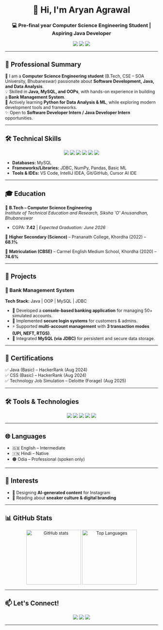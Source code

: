 <!-- Banner / Introduction -->
<h1 align="center">👋 Hi, I'm Aryan Agrawal</h1>
<h3 align="center">💻 Pre-final year Computer Science Engineering Student | Aspiring Java Developer</h3>

<p align="center">
  <a href="mailto:agarwalaryan9114@gmail.com"><img src="https://img.shields.io/badge/Email-D14836?style=for-the-badge&logo=gmail&logoColor=white"/></a>
  <a href="https://www.linkedin.com/in/aryanagarwal9114"><img src="https://img.shields.io/badge/LinkedIn-0077B5?style=for-the-badge&logo=linkedin&logoColor=white"/></a>
  <a href="https://github.com/yourusername"><img src="https://img.shields.io/badge/GitHub-100000?style=for-the-badge&logo=github&logoColor=white"/></a>
</p>

---

## 🌟 Professional Summary  
🚀 I am a **Computer Science Engineering student** (B.Tech, CSE – SOA University, Bhubaneswar) passionate about **Software Development, Java, and Data Analysis**.  
💡 Skilled in **Java, MySQL, and OOPs**, with hands-on experience in building a **Bank Management System**.  
🌱 Actively learning **Python for Data Analysis & ML**, while exploring modern development tools and frameworks.  
✨ Open to **Software Developer Intern / Java Developer Intern** opportunities.  

---

## 🛠️ Technical Skills  

<p align="center">
  <img src="https://img.shields.io/badge/Java-ED8B00?style=for-the-badge&logo=java&logoColor=white"/> 
  <img src="https://img.shields.io/badge/Python-3776AB?style=for-the-badge&logo=python&logoColor=white"/> 
  <img src="https://img.shields.io/badge/C++-00599C?style=for-the-badge&logo=cplusplus&logoColor=white"/> 
  <img src="https://img.shields.io/badge/MySQL-4479A1?style=for-the-badge&logo=mysql&logoColor=white"/> 
  <img src="https://img.shields.io/badge/HTML5-E34F26?style=for-the-badge&logo=html5&logoColor=white"/> 
  <img src="https://img.shields.io/badge/CSS3-1572B6?style=for-the-badge&logo=css3&logoColor=white"/> 
</p>

- **Databases:** MySQL  
- **Frameworks/Libraries:** JDBC, NumPy, Pandas, Basic ML  
- **Tools & IDEs:** VS Code, IntelliJ IDEA, Git/GitHub, Cursor AI IDE  

---

## 🎓 Education  

📘 **B.Tech – Computer Science Engineering**  
*Institute of Technical Education and Research, Siksha 'O' Anusandhan, Bhubaneswar*  
- CGPA: **7.42** | *Expected Graduation: June 2026*  

📗 **Higher Secondary (Science)** – Prananath College, Khordha (2022) – **68.1%**  

📙 **Matriculation (CBSE)** – Carmel English Medium School, Khordha (2020) – **74.6%**  

---

## 🚀 Projects  

### 🔹 Bank Management System  
**Tech Stack:** Java | OOP | MySQL | JDBC  
- 🏦 Developed a **console-based banking application** for managing 50+ simulated accounts.  
- 🔑 Implemented **secure login systems** for customers & admins.  
- ⚡ Supported **multi-account management** with **3 transaction modes (UPI, NEFT, RTGS)**.  
- 💾 Integrated **MySQL (via JDBC)** for persistent and secure data storage.  

---

## 📜 Certifications  

✅ Java (Basic) – HackerRank (Aug 2024)  
✅ CSS (Basic) – HackerRank (Aug 2024)  
✅ Technology Job Simulation – Deloitte (Forage) (Aug 2025)  

---

## 🛠️ Tools & Technologies  

<p align="center">
  <img src="https://img.shields.io/badge/VS%20Code-0078D4?style=for-the-badge&logo=visualstudiocode&logoColor=white"/>
  <img src="https://img.shields.io/badge/IntelliJ%20IDEA-000000?style=for-the-badge&logo=intellijidea&logoColor=white"/>
  <img src="https://img.shields.io/badge/Git-F05032?style=for-the-badge&logo=git&logoColor=white"/>
  <img src="https://img.shields.io/badge/GitHub-181717?style=for-the-badge&logo=github&logoColor=white"/>
  <img src="https://img.shields.io/badge/JDBC-003B57?style=for-the-badge&logo=databricks&logoColor=white"/>
</p>

---

## 🌐 Languages  

- 🇬🇧 English – Intermediate  
- 🇮🇳 Hindi – Native  
- 🟠 Odia – Professional (spoken only)  

---

## 🎯 Interests  

- 🎨 Designing **AI-generated content** for Instagram  
- 👟 Reading about **sneaker culture & digital branding**  

---

## 📊 GitHub Stats  

<p align="center">
  <img src="https://github-readme-stats.vercel.app/api?username=yourusername&show_icons=true&theme=tokyonight" alt="GitHub stats" height="180"/>
  <img src="https://github-readme-stats.vercel.app/api/top-langs/?username=yourusername&layout=compact&theme=tokyonight" alt="Top Languages" height="180"/>
</p>

---

## 📫 Let's Connect!  

<p align="center">
  <a href="mailto:agarwalaryan9114@gmail.com"><img src="https://img.icons8.com/color/48/000000/gmail.png"/></a>
  <a href="https://www.linkedin.com/in/aryanagarwal9114"><img src="https://img.icons8.com/color/48/000000/linkedin.png"/></a>
  <a href="https://github.com/yourusername"><img src="https://img.icons8.com/material-outlined/48/000000/github.png"/></a>
</p>

---
